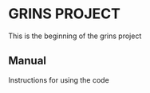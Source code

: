 # GRINS PROJECT

  This is the beginning of the grins project
  
## Manual

Instructions for using the code
